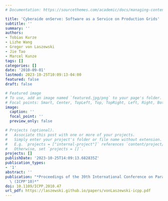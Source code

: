 ```yaml
---
# Documentation: https://sourcethemes.com/academic/docs/managing-content/

title: 'Cyberaide onServe: Software as a Service on Production Grids'
subtitle: ''
summary: ''
authors:
- Tobias Kurze
- Lizhe Wang
- Gregor von Laszewski
- Jie Tao
- Marcel Kunze
tags: []
categories: []
date: '2010-09-01'
lastmod: 2023-10-25T10:09:13-04:00
featured: false
draft: false

# Featured image
# To use, add an image named `featured.jpg/png` to your page's folder.
# Focal points: Smart, Center, TopLeft, Top, TopRight, Left, Right, BottomLeft, Bottom, BottomRight.
image:
  caption: ''
  focal_point: ''
  preview_only: false

# Projects (optional).
#   Associate this post with one or more of your projects.
#   Simply enter your project's folder or file name without extension.
#   E.g. `projects = ["internal-project"]` references `content/project/deep-learning/index.md`.
#   Otherwise, set `projects = []`.
projects: []
publishDate: '2023-10-25T14:09:13.682835Z'
publication_types:
- '1'
abstract: ''
publication: "*Proceedings of the 39th International Conference on Parallel Processing\
  \ (ICPP'10)*"
doi: 10.1109/ICPP.2010.47
url_pdf: https://laszewski.github.io/papers/vonLaszewski-icpp.pdf
---
```


